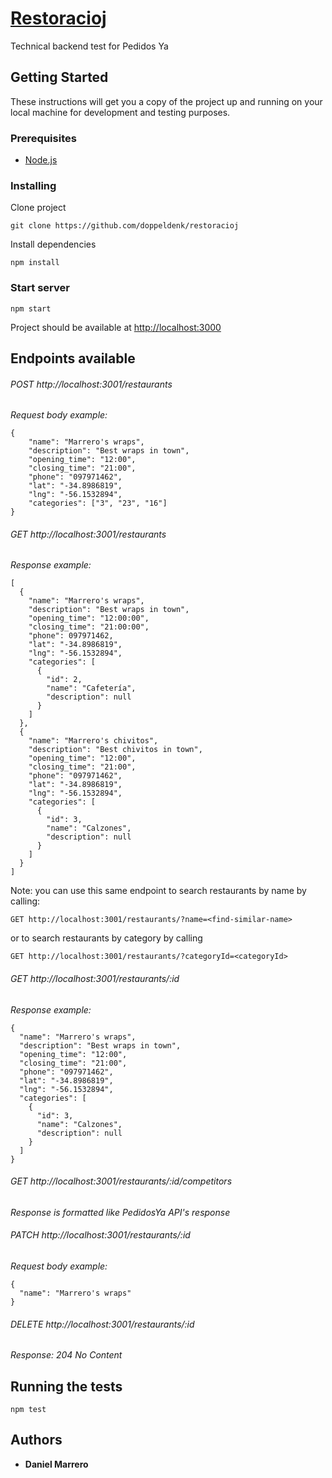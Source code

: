 # [Restoracioj](https://translate.google.es/#eo/es/Restoracioj)

Technical backend test for Pedidos Ya

## Getting Started

These instructions will get you a copy of the project up and running on your local machine for development and testing purposes.

### Prerequisites

* [Node.js](https://nodejs.org/es/)

### Installing

Clone project

```
git clone https://github.com/doppeldenk/restoracioj
```

Install dependencies

```
npm install
```

### Start server

```
npm start
```

Project should be available at [http://localhost:3000](http://localhost:3001)

## Endpoints available

###### POST http://localhost:3001/restaurants
*Request body example:*
```
{
	"name": "Marrero's wraps",
	"description": "Best wraps in town",
	"opening_time": "12:00",
	"closing_time": "21:00",
	"phone": "097971462",
	"lat": "-34.8986819",
	"lng": "-56.1532894",
	"categories": ["3", "23", "16"]
}
```


###### GET http://localhost:3001/restaurants
*Response example:*
```
[
  {
    "name": "Marrero's wraps",
    "description": "Best wraps in town",
    "opening_time": "12:00:00",
    "closing_time": "21:00:00",
    "phone": 097971462,
    "lat": "-34.8986819",
    "lng": "-56.1532894",
    "categories": [
      {
        "id": 2,
        "name": "Cafetería",
        "description": null
      }
    ]
  },
  {
    "name": "Marrero's chivitos",
    "description": "Best chivitos in town",
    "opening_time": "12:00",
    "closing_time": "21:00",
    "phone": "097971462",
    "lat": "-34.8986819",
    "lng": "-56.1532894",
    "categories": [
      {
        "id": 3,
        "name": "Calzones",
        "description": null
      }
    ]
  }
]
```
Note: you can use this same endpoint to search restaurants by name by calling:
```
GET http://localhost:3001/restaurants/?name=<find-similar-name>
```
or to search restaurants by category by calling
```
GET http://localhost:3001/restaurants/?categoryId=<categoryId>
```

###### GET http://localhost:3001/restaurants/:id
*Response example:*
```
{
  "name": "Marrero's wraps",
  "description": "Best wraps in town",
  "opening_time": "12:00",
  "closing_time": "21:00",
  "phone": "097971462",
  "lat": "-34.8986819",
  "lng": "-56.1532894",
  "categories": [
    {
      "id": 3,
      "name": "Calzones",
      "description": null
    }
  ]
}
```


###### GET http://localhost:3001/restaurants/:id/competitors
*Response is formatted like PedidosYa API's response*


###### PATCH http://localhost:3001/restaurants/:id
*Request body example:*
```
{
  "name": "Marrero's wraps"
}
```


###### DELETE http://localhost:3001/restaurants/:id
*Response: 204 No Content*


## Running the tests

```
npm test
```

## Authors

* **Daniel Marrero**
